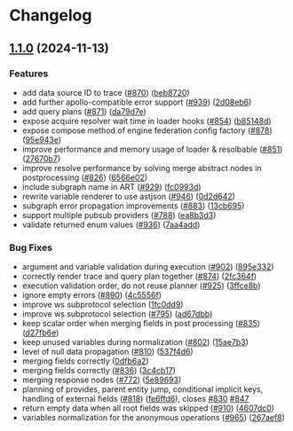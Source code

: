 # Changelog

## [1.1.0](https://github.com/wundergraph/graphql-go-tools/compare/v1.0.9...v1.1.0) (2024-11-13)


### Features

* add data source ID to trace ([#870](https://github.com/wundergraph/graphql-go-tools/issues/870)) ([beb8720](https://github.com/wundergraph/graphql-go-tools/commit/beb8720b423de3907c012e7c6ccfc12c03c26506))
* add further apollo-compatible error support ([#939](https://github.com/wundergraph/graphql-go-tools/issues/939)) ([2d08eb6](https://github.com/wundergraph/graphql-go-tools/commit/2d08eb6602571e9c12878be4f6bb82ecb2379d03))
* add query plans ([#871](https://github.com/wundergraph/graphql-go-tools/issues/871)) ([da79d7e](https://github.com/wundergraph/graphql-go-tools/commit/da79d7e8df4dc79506a901a6a0691c27b7b173b2))
* expose acquire resolver wait time in loader hooks ([#854](https://github.com/wundergraph/graphql-go-tools/issues/854)) ([b85148d](https://github.com/wundergraph/graphql-go-tools/commit/b85148dcb109b4bc1089ed6b27a7af8fce811494))
* expose compose method of engine federation config factory ([#878](https://github.com/wundergraph/graphql-go-tools/issues/878)) ([95e943e](https://github.com/wundergraph/graphql-go-tools/commit/95e943e83634482cc0d94b4c7f0a117d5f70dd82))
* improve performance and memory usage of loader & resolbable ([#851](https://github.com/wundergraph/graphql-go-tools/issues/851)) ([27670b7](https://github.com/wundergraph/graphql-go-tools/commit/27670b7fd55cb3a377c6bb7a89780b9b43d0bebb))
* improve resolve performance by solving merge abstract nodes in postprocessing ([#826](https://github.com/wundergraph/graphql-go-tools/issues/826)) ([6566e02](https://github.com/wundergraph/graphql-go-tools/commit/6566e023a0cc11833a21a2057259caeba69cacdc))
* include subgraph name in ART ([#929](https://github.com/wundergraph/graphql-go-tools/issues/929)) ([fc0993d](https://github.com/wundergraph/graphql-go-tools/commit/fc0993d6d757e395b95934794093ba1181609d04))
* rewrite variable renderer to use astjson ([#946](https://github.com/wundergraph/graphql-go-tools/issues/946)) ([0d2d642](https://github.com/wundergraph/graphql-go-tools/commit/0d2d64265c23f2286eb1b8562e68ad7c9491ed53))
* subgraph error propagation improvements ([#883](https://github.com/wundergraph/graphql-go-tools/issues/883)) ([13cb695](https://github.com/wundergraph/graphql-go-tools/commit/13cb69507d32a10203068d505bfa20afba7e3316))
* support multiple pubsub providers ([#788](https://github.com/wundergraph/graphql-go-tools/issues/788)) ([ea8b3d3](https://github.com/wundergraph/graphql-go-tools/commit/ea8b3d3e6447b2939980568b62a657b0c56926e5))
* validate returned enum values ([#936](https://github.com/wundergraph/graphql-go-tools/issues/936)) ([7aa4add](https://github.com/wundergraph/graphql-go-tools/commit/7aa4add94ea6033d1391ad1fa11bace9b670ae59))


### Bug Fixes

* argument and variable validation during execution ([#902](https://github.com/wundergraph/graphql-go-tools/issues/902)) ([895e332](https://github.com/wundergraph/graphql-go-tools/commit/895e3322c81b759176d44e58f6dbca06e8e5897c))
* correctly render trace and query plan together ([#874](https://github.com/wundergraph/graphql-go-tools/issues/874)) ([2fc364f](https://github.com/wundergraph/graphql-go-tools/commit/2fc364fd977ec21ee2a961a2f6d7c4eda7d65f89))
* execution validation order, do not reuse planner ([#925](https://github.com/wundergraph/graphql-go-tools/issues/925)) ([3ffce8b](https://github.com/wundergraph/graphql-go-tools/commit/3ffce8bfbff5b03ee052e5fd21d836ec075b0031))
* ignore empty errors ([#890](https://github.com/wundergraph/graphql-go-tools/issues/890)) ([4c5556f](https://github.com/wundergraph/graphql-go-tools/commit/4c5556f30c476dafc0a3ff34bba6bfdd93664c9f))
* improve ws subprotocol selection ([1fc0dd9](https://github.com/wundergraph/graphql-go-tools/commit/1fc0dd9b9a78e69c4831e379e3db548ece140d71))
* improve ws subprotocol selection ([#795](https://github.com/wundergraph/graphql-go-tools/issues/795)) ([ad67dbb](https://github.com/wundergraph/graphql-go-tools/commit/ad67dbb75b536fc628414584925c463c2f77405e))
* keep scalar order when merging fields in post processing ([#835](https://github.com/wundergraph/graphql-go-tools/issues/835)) ([d27fb6e](https://github.com/wundergraph/graphql-go-tools/commit/d27fb6ea477306a54d360cb5187de1c25de74824))
* keep unused variables during normalization ([#802](https://github.com/wundergraph/graphql-go-tools/issues/802)) ([15ae7b3](https://github.com/wundergraph/graphql-go-tools/commit/15ae7b30a58e4a66063f71e4992a19a5e6cf8fca))
* level of null data propagation ([#810](https://github.com/wundergraph/graphql-go-tools/issues/810)) ([537f4d6](https://github.com/wundergraph/graphql-go-tools/commit/537f4d6503a627a29691870dede91cb4b3d07124))
* merging fields correctly ([0dfb6a2](https://github.com/wundergraph/graphql-go-tools/commit/0dfb6a20f3c9af3866badf3f31aa3ff955e6b62b))
* merging fields correctly ([#836](https://github.com/wundergraph/graphql-go-tools/issues/836)) ([3c4cb17](https://github.com/wundergraph/graphql-go-tools/commit/3c4cb175dafb214644c3eee89960808e03924d54))
* merging response nodes ([#772](https://github.com/wundergraph/graphql-go-tools/issues/772)) ([5e89693](https://github.com/wundergraph/graphql-go-tools/commit/5e89693a57dd40b3cc58e2b0c35b02dd6099ee01))
* planning of provides, parent entity jump, conditional implicit keys, handling of external fields ([#818](https://github.com/wundergraph/graphql-go-tools/issues/818)) ([fe6ffd6](https://github.com/wundergraph/graphql-go-tools/commit/fe6ffd6b65949d6a4b9672ea06ca37c1c7e41f74)), closes [#830](https://github.com/wundergraph/graphql-go-tools/issues/830) [#847](https://github.com/wundergraph/graphql-go-tools/issues/847)
* return empty data when all root fields was skipped ([#910](https://github.com/wundergraph/graphql-go-tools/issues/910)) ([4607dc0](https://github.com/wundergraph/graphql-go-tools/commit/4607dc09a4633a8b577a1aca5e1d59f3378003f0))
* variables normalization for the anonymous operations ([#965](https://github.com/wundergraph/graphql-go-tools/issues/965)) ([267aef8](https://github.com/wundergraph/graphql-go-tools/commit/267aef8f74dcfcef8f01a3d64f883ce0d809f9de))
